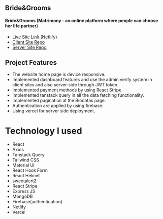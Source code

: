 ## Bride&Grooms
#### Bride&Grooms (Matrimony - an online platform where people can choose her life partner)

- [Live Site Link (Netlify)](https://transcendent-stardust-3e6ba6.netlify.app/)
- [Client Site Repo](https://github.com/AALabonya/Bride-Grooms)
- [Server Site Repo](https://github.com/AALabonya/Bride-Grooms-Server)

 ## Project Features

 - The website home page is device responsive.
 - Implemented dashboard features and use the admin verify system in client sites  and also server-side through JWT token.
- Implemented payment methods by using React Stripe.
- Implemented tanstack query in all the data fetching functionality.
- Implemented pagination at the Biodatas page.
- Authentication are applied by using firebase.
- Using vercel for server side deployment.


# Technology I used 

- React
- Axios
- Tanstack Query
- Tailwind CSS
- Material UI
- React Hook Form
- React Helmet
- sweetalert2
- React Stripe 
- Express JS
- MongoDB
- Firebase(authentication)
- Netlify
- Vercel
